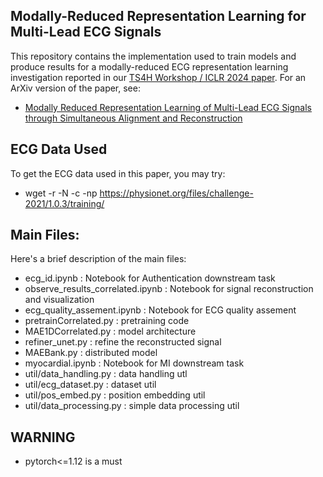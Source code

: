 ## Modally-Reduced Representation Learning for Multi-Lead ECG Signals

This repository contains the implementation used to train models and produce results for a modally-reduced ECG representation learning investigation reported in our [TS4H Workshop / ICLR 2024 paper](https://iclr.cc/virtual/2024/23547). For an ArXiv version of the paper, see:</br> 
* [Modally Reduced Representation Learning of Multi-Lead ECG Signals through Simultaneous Alignment and Reconstruction](https://arxiv.org/abs/2405.19359)

## ECG Data Used
To get the ECG data used in this paper, you may try:

* wget -r -N -c -np https://physionet.org/files/challenge-2021/1.0.3/training/

## Main Files:
Here's a brief description of the main files:

* ecg_id.ipynb : Notebook for Authentication downstream task
* observe_results_correlated.ipynb : Notebook for signal reconstruction and visualization
* ecg_quality_assement.ipynb : Notebook for ECG quality assement
* pretrainCorrelated.py : pretraining code
* MAE1DCorrelated.py : model architecture         
* refiner_unet.py : refine the reconstructed signal
* MAEBank.py : distributed model 
* myocardial.ipynb : Notebook for MI downstream task           
* util/data_handling.py : data handling utl
* util/ecg_dataset.py : dataset util
* util/pos_embed.py : position embedding util
* util/data_processing.py : simple data processing util

## WARNING
* pytorch<=1.12 is a must
